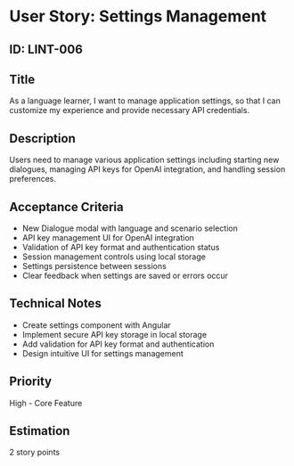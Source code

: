 # User Story: Settings Management

## ID: LINT-006

## Title
As a language learner, I want to manage application settings, so that I can customize my experience and provide necessary API credentials.

## Description
Users need to manage various application settings including starting new dialogues, managing API keys for OpenAI integration, and handling session preferences.

## Acceptance Criteria
- New Dialogue modal with language and scenario selection
- API key management UI for OpenAI integration
- Validation of API key format and authentication status
- Session management controls using local storage
- Settings persistence between sessions
- Clear feedback when settings are saved or errors occur

## Technical Notes
- Create settings component with Angular
- Implement secure API key storage in local storage
- Add validation for API key format and authentication
- Design intuitive UI for settings management

## Priority
High - Core Feature

## Estimation
2 story points
